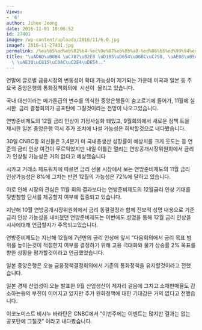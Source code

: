 ```yaml
---
Views:
- '6'
author: Jihee Jeong
date: 2016-11-01 10:06:52
id: 27401
image: /wp-content/uploads/2016/11/6.0.jpg
imagef: 2016-11-27401.jpg
permalink: /%ea%b5%ad%eb%82%b4-%ec%9e%87%eb%8b%a8-%ed%86%b5%ed%99%94%ed%9a%8c%ec%9d%98-%ea%b8%88%eb%a6%ac-%ec%9d%b8%ec%83%81-%ea%b8%b0%ec%a0%95%ec%82%ac%ec%8b%a4%ed%99%94/
title: "\uAD6D\uB0B4 \uC787\uB2E8 \uD1B5\uD654\uD68C\uC758, \uAE08\uB9AC \uC778\uC0C1\
  \ \uAE30\uC815\uC0AC\uC2E4\uD654.."
---
```


연말에 글로벌 금융시장의 변동성이 확대 가능성이 제기되는 가운데 미국과 일본 등 주요국 중앙은행의 통화정책회의에  시선이  몰리고 있습니다.

국내 대선이라는 메가톤급의 변수를 의식한 중앙은행들이 숨고르기에 들어가, 11월에 실시한  금리 결정회의가 공포탄에 그칠것이라는 전망이 나오고있습니다.

연방준비제도의 12월 금리 인상이 기정사실화 돼있고, 9월회의에서 새로운 정책 트을 제시한 일본 중앙은행 역시 추가 조치에 나설 가능성은 희박할것으로 내다봤습니다.

30일 CNBC등 외신들은 3,4분기 미 국내총생산 성장률이 예상치를 크게 웃도는 등 연준의 금리 인상 여건이 무르익었지만 내일 이틀간 열리는 연방공개시장위원회에서 금리가 인상될 가능성은 거의 없다고 예상했습니다

시카고 거래소 페드워치에 따르면 금리 선물 시장에서 보는 연방준비제도의 11월 금리 인상가능성은 8%에 그치는 반면 12월의 가능성은 72%에 달하고 있습니다.

이로 인해 시장의 관심은 11월 회의 결과보다는 연방준비제도의 12월금리 인상 기대를 뒷받침할 단서를 제공할지 여부에 집중되고 있습니다.

지난해 10월 연방공개시장위원회에서 금리 동결결정과 함께 진보적 성명 내용으로 기준금리 인상 가능성을 내비쳤던 연방준비제도는 이번에도 성명을 통해 12월 금리 인상을 시사에대해 언급할지가 주목되고있습니다.

연방준비제도는 지난해 12월에 7년만의 금리 인상에 앞서 “다음회의에서 금리 목표 범위를 높이는것이 적절한지 여부를 결정하기 위해 고용 극대화와 물가 상승률 2% 목표를 향한 상황을 평가할것이라고 언급했었습니다.

일본 중앙은행은 오늘 금융정책결정회의에서 기존의 통화정책을 유지할것이라고 전했습니다.

일본 경제 산업성이 오늘 발표한 9월 산업생산이 제자리 걸음에 그치고 소매판매율도 감소하는등의 부진이 이어지고 있지만 추가 완화정책에 대한 기대감은 거의 없다고 전했습니다.

이코노미스트 비시누 바라탄은 CNBC에서 “이번주에는 이벤트는 많지만 결과는 없는 공포탄에 그칠것&#8221; 이라고 내다봤습니다.

&nbsp;